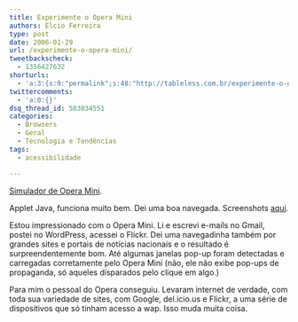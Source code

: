```yaml
---
title: Experimente o Opera Mini
authors: Elcio Ferreira
type: post
date: 2006-01-29
url: /experimente-o-opera-mini/
tweetbackscheck:
  - 1356427632
shorturls:
  - 'a:3:{s:9:"permalink";s:48:"http://tableless.com.br/experimente-o-opera-mini";s:7:"tinyurl";s:26:"http://tinyurl.com/3u3v98p";s:4:"isgd";s:19:"http://is.gd/MYkUvQ";}'
twittercomments:
  - 'a:0:{}'
dsq_thread_id: 503034551
categories:
  - Browsers
  - Geral
  - Tecnologia e Tendências
tags:
  - acessibilidade

---
```

[Simulador de Opera Mini][1].

Applet Java, funciona muito bem. Dei uma boa navegada. Screenshots [aqui][2].

Estou impressionado com o Opera Mini. Li e escrevi e-mails no Gmail, postei no WordPress, acessei o Flickr. Dei uma navegadinha também por grandes sites e portais de notícias nacionais e o resultado é surpreendentemente bom. Até algumas janelas pop-up foram detectadas e carregadas corretamente pelo Opera Mini (não, ele não exibe pop-ups de propaganda, só aqueles disparados pelo clique em algo.)

Para mim o pessoal do Opera conseguiu. Levaram internet de verdade, com toda sua variedade de sites, com Google, del.icio.us e Flickr, a uma série de dispositivos que só tinham acesso a wap. Isso muda muita coisa.

 [1]: http://www.opera.com/products/mobile/operamini/demo.dml
 [2]: http://elcio.com.br/operamini/